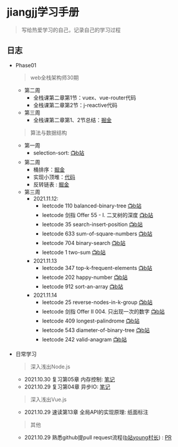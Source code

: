 # jiangjj学习手册

> 写给热爱学习的自己，记录自己的学习过程



## 日志 
- Phase01 
  > web全栈架构师30期
    - 第二周 
      - 全栈课第二章第1节：vuex、vue-router代码
      - 全栈课第二章第2节：j-reactive代码
   - 第三周 
      - 全栈课第二章第1、2节总结：[掘金](https://juejin.cn/post/7028094049697398797)


        
  > 算法与数据结构
   - 第一周
      - selection-sort: [📺b站](https://www.bilibili.com/video/BV1vh41187WG?spm_id_from=333.999.0.0)
   - 第二周
      - 桶排序：[掘金](https://juejin.cn/post/7026750529673887780)
      - 实现小顶堆：[代码](https://github.com/rhythm022/jiangjj-frontend-studybook/blob/main/algorithm/02-%E5%B0%8F%E9%A1%B6%E5%A0%86.js)
      - 反转链表 : [掘金](https://juejin.cn/post/7027331088104194056)
  - 第三周 
    - 2021.11.12:
         - leetcode 110 balanced-binary-tree [📺b站](https://www.bilibili.com/video/BV14L4y1v7tC?spm_id_from=333.999.0.0)
         - leetcode 剑指 Offer 55 - I. 二叉树的深度 [📺b站](https://www.bilibili.com/video/BV11L411u7eF?spm_id_from=333.999.0.0)
         - leetcode 35 search-insert-position [📺b站](https://www.bilibili.com/video/BV1Bq4y1u7EY?spm_id_from=333.999.0.0)
         - leetcode 633 sum-of-square-numbers [📺b站](https://www.bilibili.com/video/BV1jY411x7Yj?spm_id_from=333.999.0.0)
         - leetcode 704 binary-search [📺b站](https://www.bilibili.com/video/BV1Jq4y167Ea?spm_id_from=333.999.0.0)
         - leetcode 1 two-sum [📺b站](https://www.bilibili.com/video/BV1sq4y1u7Ay?spm_id_from=333.999.0.0)
    - 2021.11.13
         - leetcode 347 top-k-frequent-elements [📺b站](https://www.bilibili.com/video/BV1LR4y1t725/)
         - leetcode 202 happy-number [📺b站](https://www.bilibili.com/video/BV1Pf4y1M7NG/)
         - leetcode 912 sort-an-array [📺b站](https://www.bilibili.com/video/BV1E34y1d7Qg/)
    - 2021.11.14
        - leetcode 25 reverse-nodes-in-k-group [📺b站](https://www.bilibili.com/video/BV1US4y1d7kn)
        - leetcode 剑指 Offer II 004. 只出现一次的数字 [📺b站](https://www.bilibili.com/video/BV1Hq4y1u7zv)
        - leetcode 409 longest-palindrome [📺b站](https://www.bilibili.com/video/BV1SQ4y1m7k6)
        - leetcode 543 diameter-of-binary-tree [📺b站](https://www.bilibili.com/video/BV1j44y1v7j6)
        - leetcode 242 valid-anagram [📺b站](https://www.bilibili.com/video/BV1xQ4y1U7Zf)

 
 
 
 
 
 
 
 
 
 
 
 
 
 

- 日常学习
  > 深入浅出Node.js
    - 2021.10.30 复习第05章 内存控制: [笔记](https://github.com/rhythm022/2020-learning/blob/master/2021-nodejs/Untitled.ipynb)    
    - 2021.10.29 复习第04章 异步IO: [笔记](https://github.com/rhythm022/2020-learning/blob/master/2021-nodejs/Untitled.ipynb)    
  > 深入浅出Vue.js
    - 2021.10.29 速读第13章 全局API的实现原理: 纸面标注
  > 其他
    - 2021.10.29 熟悉github提pull request流程([b站young村长](https://www.bilibili.com/video/BV1Ev411J77h/)) : [PR](https://github.com/su37josephxia/wheel-awesome/pull/169)

